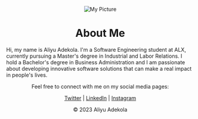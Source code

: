 <p align="center">
  <img src="https://pbs.twimg.com/profile_images/1635280999780356097/XCQeqNuy_400x400.jpg" alt="My Picture">
</p>

<h1 align="center">About Me</h1>

<p>Hi, my name is Aliyu Adekola. I'm a Software Engineering student at ALX, currently pursuing a Master's degree in Industrial and Labor Relations. I hold a Bachelor's degree in Business Administration and I am passionate about developing innovative software solutions that can make a real impact in people's lives.</p>

<p align="center">
  Feel free to connect with me on my social media pages:
</p>

<p align="center">
  <a href="https://twitter.com/realkingtino">Twitter</a> |
  <a href="https://www.linkedin.com/in/adekola-aliyu-a46484269">LinkedIn</a> |
  <a href="https://instagram.com/santiiino__">Instagram</a>
</p>

<footer>
  <p align="center">© 2023 Aliyu Adekola</p>
</footer>

